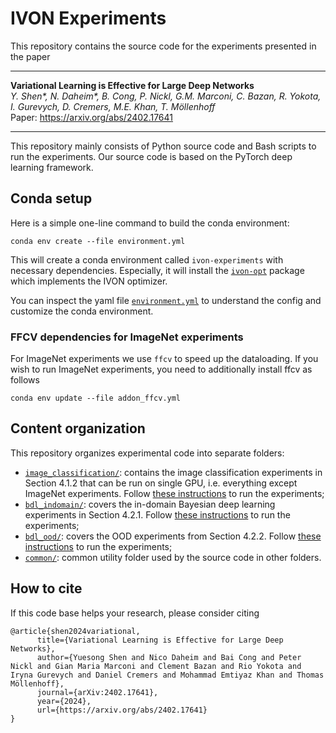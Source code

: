 # IVON Experiments

This repository contains the source code for the experiments presented in the paper

----

__Variational Learning is Effective for Large Deep Networks__  
_Y. Shen\*, N. Daheim\*, B. Cong, P. Nickl, G.M. Marconi, C. Bazan, R. Yokota, I. Gurevych, D. Cremers, M.E. Khan, T. Möllenhoff_ \
Paper: https://arxiv.org/abs/2402.17641

----

This repository mainly consists of Python source code and Bash scripts to run the experiments. Our source code is based on the PyTorch deep learning framework.

## Conda setup

Here is a simple one-line command to build the conda environment:

`conda env create --file environment.yml`

This will create a conda environment called `ivon-experiments` with necessary dependencies. Especially, it will install the [`ivon-opt`](https://pypi.org/project/ivon-opt/) package which implements the IVON optimizer.
 
You can inspect the yaml file [`environment.yml`](./environment.yml) to understand the config and customize the conda environment.

### FFCV dependencies for ImageNet experiments

For ImageNet experiments we use `ffcv` to speed up the dataloading. If you wish to run ImageNet experiments, you need to additionally install ffcv as follows

`conda env update --file addon_ffcv.yml`

## Content organization

This repository organizes experimental code into separate folders:
- [`image_classification/`](./image_classification): contains the image classification experiments in Section 4.1.2 that can be run on single GPU, i.e. everything except ImageNet experiments. Follow [these instructions](./image_classification/readme.md) to run the experiments;
- [`bdl_indomain/`](./bdl_indomain): covers the in-domain Bayesian deep learning experiments in Section 4.2.1. Follow [these instructions](./bdl_indomain/readme.md) to run the experiments;
- [`bdl_ood/`](./bdl_ood): covers the OOD experiments from Section 4.2.2. Follow [these instructions](./bdl_ood/readme.md) to run the experiments;
- [`common/`](./common): common utility folder used by the source code in other folders.

## How to cite

If this code base helps your research, please consider citing

```
@article{shen2024variational,
      title={Variational Learning is Effective for Large Deep Networks}, 
      author={Yuesong Shen and Nico Daheim and Bai Cong and Peter Nickl and Gian Maria Marconi and Clement Bazan and Rio Yokota and Iryna Gurevych and Daniel Cremers and Mohammad Emtiyaz Khan and Thomas Möllenhoff},
      journal={arXiv:2402.17641},
      year={2024},
      url={https://arxiv.org/abs/2402.17641}
}
```